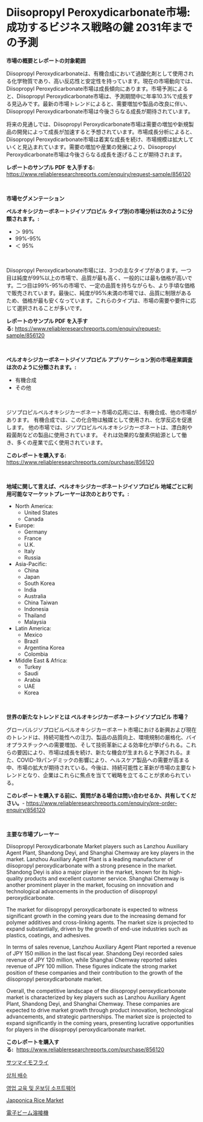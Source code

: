 <p><h1>Diisopropyl Peroxydicarbonate市場: 成功するビジネス戦略の鍵 2031年までの予測</h1></p><p><strong>市場の概要とレポートの対象範囲</strong></p>
<p><p>Diisopropyl Peroxydicarbonateは、有機合成において過酸化剤として使用される化学物質であり、高い反応性と安定性を持っています。現在の市場動向では、Diisopropyl Peroxydicarbonate市場は成長傾向にあります。市場予測によると、Diisopropyl Peroxydicarbonate市場は、予測期間中に年率10.3%で成長する見込みです。最新の市場トレンドによると、需要増加や製品の改良に伴い、Diisopropyl Peroxydicarbonate市場は今後さらなる成長が期待されています。</p><p>将来の見通しでは、Diisopropyl Peroxydicarbonate市場は需要の増加や新規製品の開発によって成長が加速すると予想されています。市場成長分析によると、Diisopropyl Peroxydicarbonate市場は着実な成長を続け、市場規模は拡大していくと見込まれています。需要の増加や産業の発展により、Diisopropyl Peroxydicarbonate市場は今後さらなる成長を遂げることが期待されます。</p></p>
<p><strong>レポートのサンプル PDF を入手する:</strong> <a href="https://www.reliableresearchreports.com/enquiry/request-sample/856120">https://www.reliableresearchreports.com/enquiry/request-sample/856120</a></p>
<p>&nbsp;</p>
<p><strong>市場セグメンテーション</strong></p>
<p><strong>ペルオキシジカーボネートジイソプロピル タイプ別の市場分析は次のように分類されます。:</strong></p>
<p><ul><li>＞ 99%</li><li>99%-95%</li><li>＜ 95%</li></ul></p>
<p>&nbsp;</p>
<p><p>Diisopropyl Peroxydicarbonate市場には、3つの主なタイプがあります。一つ目は純度が99%以上の市場で、品質が最も高く、一般的には最も価格が高いです。二つ目は99%-95%の市場で、一定の品質を持ちながらも、より手頃な価格で販売されています。最後に、純度が95%未満の市場では、品質に制限があるため、価格が最も安くなっています。これらのタイプは、市場の需要や要件に応じて選択されることが多いです。</p></p>
<p><strong>レポートのサンプル PDF を入手する:</strong>&nbsp;<a href="https://www.reliableresearchreports.com/enquiry/request-sample/856120">https://www.reliableresearchreports.com/enquiry/request-sample/856120</a></p>
<p>&nbsp;</p>
<p><strong> ペルオキシジカーボネートジイソプロピル アプリケーション別の市場産業調査は次のように分類されます。:</strong></p>
<p><ul><li>有機合成</li><li>その他</li></ul></p>
<p>&nbsp;</p>
<p><p>ジソプロピルペルオキシジカーボネート市場の応用には、有機合成、他の市場があります。 有機合成では、この化合物は触媒として使用され、化学反応を促進します。 他の市場では、ジソプロピルペルオキシジカーボネートは、漂白剤や殺菌剤などの製品に使用されています。 それは効果的な酸素供給源として働き、多くの産業で広く使用されています。</p></p>
<p><strong>このレポートを購入する:</strong>&nbsp; <a href="https://www.reliableresearchreports.com/purchase/856120">https://www.reliableresearchreports.com/purchase/856120</a></p>
<p>&nbsp;</p>
<p><strong>地域に関して言えば、ペルオキシジカーボネートジイソプロピル 地域ごとに利用可能なマーケットプレーヤーは次のとおりです。:</strong></p>
<p><ul>
    <li>
        North America:
        <ul>
            <li>United States</li>
            <li>Canada</li>
        </ul>
    </li>
    <li>
        Europe:
        <ul>
            <li>Germany</li>
            <li>France</li>
            <li>U.K.</li>
            <li>Italy</li>
            <li>Russia</li>
        </ul>
    </li>
    <li>
        Asia-Pacific:
        <ul>
            <li>China</li>
            <li>Japan</li>
            <li>South Korea</li>
            <li>India</li>
            <li>Australia</li>
            <li>China Taiwan</li>
            <li>Indonesia</li>
            <li>Thailand</li>
            <li>Malaysia</li>
        </ul>
    </li>
    <li>
        Latin America:
        <ul>
            <li>Mexico</li>
            <li>Brazil</li>
            <li>Argentina Korea</li>
            <li>Colombia</li>
        </ul>
    </li>
    <li>
        Middle East & Africa:
        <ul>
            <li>Turkey</li>
            <li>Saudi</li>
            <li>Arabia</li>
            <li>UAE</li>
            <li>Korea</li>
        </ul>
    </li>
    </ul></p>
<p>&nbsp;</p>
<p><strong>世界の新たなトレンドとは ペルオキシジカーボネートジイソプロピル 市場？</strong></p>
<p><p>グローバルジソプロピルペルオキシジカーボネート市場における新興および現在のトレンドは、持続可能性への注力、製品の品質向上、環境規制の厳格化、バイオプラスチックへの需要増加、そして技術革新による効率化が挙げられる。これらの要因により、市場は成長を続け、新たな機会が生まれると予測される。また、COVID-19パンデミックの影響により、ヘルスケア製品への需要が高まる中、市場の拡大が期待されている。今後は、持続可能性と革新が市場の主要なトレンドとなり、企業はこれらに焦点を当てて戦略を立てることが求められている。</p></p>
<p><strong>このレポートを購入する前に、質問がある場合は問い合わせるか、共有してください。</strong>- <a href="https://www.reliableresearchreports.com/enquiry/pre-order-enquiry/856120">https://www.reliableresearchreports.com/enquiry/pre-order-enquiry/856120</a></p>
<p>&nbsp;</p>
<p><strong>主要な市場プレーヤー</strong></p>
<p><p>Diisopropyl Peroxydicarbonate Market players such as Lanzhou Auxiliary Agent Plant, Shandong Deyi, and Shanghai Chemway are key players in the market. Lanzhou Auxiliary Agent Plant is a leading manufacturer of diisopropyl peroxydicarbonate with a strong presence in the market. Shandong Deyi is also a major player in the market, known for its high-quality products and excellent customer service. Shanghai Chemway is another prominent player in the market, focusing on innovation and technological advancements in the production of diisopropyl peroxydicarbonate.</p><p>The market for diisopropyl peroxydicarbonate is expected to witness significant growth in the coming years due to the increasing demand for polymer additives and cross-linking agents. The market size is projected to expand substantially, driven by the growth of end-use industries such as plastics, coatings, and adhesives.</p><p>In terms of sales revenue, Lanzhou Auxiliary Agent Plant reported a revenue of JPY 150 million in the last fiscal year. Shandong Deyi recorded sales revenue of JPY 120 million, while Shanghai Chemway reported sales revenue of JPY 100 million. These figures indicate the strong market position of these companies and their contribution to the growth of the diisopropyl peroxydicarbonate market.</p><p>Overall, the competitive landscape of the diisopropyl peroxydicarbonate market is characterized by key players such as Lanzhou Auxiliary Agent Plant, Shandong Deyi, and Shanghai Chemway. These companies are expected to drive market growth through product innovation, technological advancements, and strategic partnerships. The market size is projected to expand significantly in the coming years, presenting lucrative opportunities for players in the diisopropyl peroxydicarbonate market.</p></p>
<p><strong>このレポートを購入する:</strong>&nbsp;&nbsp;<a href="https://www.reliableresearchreports.com/purchase/856120">https://www.reliableresearchreports.com/purchase/856120</a></p>
<p><p><a href="https://medium.com/@jacksonwiza1924/%E3%82%B5%E3%83%84%E3%83%9E%E3%82%A4%E3%83%A2%E3%83%95%E3%83%A9%E3%82%A4%E3%81%AE%E5%B8%82%E5%A0%B4%E8%A6%8F%E6%A8%A1-%E5%B8%82%E5%A0%B4%E8%A6%8B%E9%80%9A%E3%81%97%E3%81%A8%E5%B8%82%E5%A0%B4%E4%BA%88%E6%B8%AC-2024%E5%B9%B4%E3%81%8B%E3%82%892031%E5%B9%B4-089a5c13259e">サツマイモフライ</a></p><p><a href="https://medium.com/@derrickmafrks96745/%EC%83%81%EC%B2%98-%EB%B0%B0%EC%95%A1-%EC%8B%9C%EC%9E%A5-%EB%B6%84%EC%84%9D-cagr-%EC%8B%9C%EC%9E%A5-%EC%84%B8%EB%B6%84%ED%99%94-%EB%B0%8F-%EC%84%B8%EA%B3%84-%EC%82%B0%EC%97%85-%EA%B0%9C%EC%9A%94-456809664e8f">상처 배수</a></p><p><a href="https://github.com/Howaoole34545/Market-Research-Report-List-1/blob/main/14345518137.md">영업 교육 및 온보딩 소프트웨어</a></p><p><a href="https://issuu.com/reportprime-2/docs/japponica-rice-market-size-2030.pptx">Japponica Rice Market</a></p><p><a href="https://github.com/nemesis2824/Market-Research-Report-List-1/blob/main/43952688842.md">電子ビーム溶接機</a></p></p>